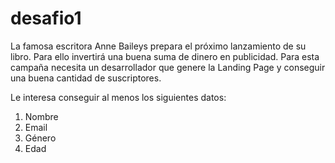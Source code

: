 # desafio1 

La famosa escritora Anne Baileys prepara el próximo lanzamiento de su libro. Para ello invertirá una buena suma de dinero en publicidad. Para esta campaña necesita un desarrollador que genere la Landing Page y conseguir una buena cantidad de suscriptores.

Le interesa conseguir al menos los siguientes datos:

1. Nombre
2. Email
3. Género
4. Edad
